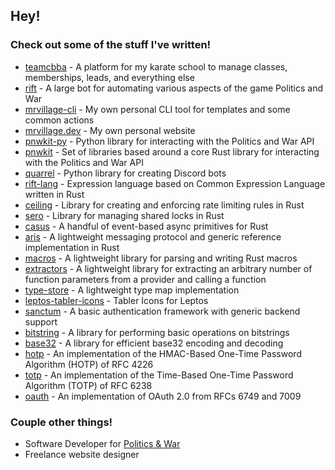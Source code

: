 ## Hey!

### Check out some of the stuff I've written!

- [teamcbba](https://teamcbba.v19.io) - A platform for my karate school to manage classes, memberships, leads, and everything else
- [rift](https://github.com/mrvillage/rift) - A large bot for automating various aspects of the game Politics and War
- [mrvillage-cli](https://github.com/mrvillage/mrvillage-cli) - My own personal CLI tool for templates and some common actions
- [mrvillage.dev](https://github.com/mrvillage/mrvillage.dev) - My own personal website
- [pnwkit-py](https://github.com/mrvillage/pnwkit-py) - Python library for interacting with the Politics and War API
- [pnwkit](https://github.com/mrvillage/pnwkit) - Set of libraries based around a core Rust library for interacting with the Politics and War API
- [quarrel](https://github.com/mrvillage/quarrel) - Python library for creating Discord bots
- [rift-lang](https://github.com/mrvillage/rift-lang) - Expression language based on Common Expression Language written in Rust
- [ceiling](https://github.com/mrvillage/ceiling) - Library for creating and enforcing rate limiting rules in Rust
- [sero](https://github.com/mrvillage/sero) - Library for managing shared locks in Rust
- [casus](https://github.com/mrvillage/casus) - A handful of event-based async primitives for Rust
- [aris](https://github.com/mrvillage/aris) - A lightweight messaging protocol and generic reference implementation in Rust
- [macros](https://github.com/mrvillage/macros) - A lightweight library for parsing and writing Rust macros
- [extractors](https://github.com/mrvillage/extractors) - A lightweight library for extracting an arbitrary number of function parameters from a provider and calling a function
- [type-store](https://github.com/mrvillage/type-store) - A lightweight type map implementation
- [leptos-tabler-icons](https://github.com/mrvillage/leptos-tabler-icons) - Tabler Icons for Leptos
- [sanctum](https://github.com/mrvillage/sanctum) - A basic authentication framework with generic backend support
- [bitstring](https://github.com/v19-io/bitstring) - A library for performing basic operations on bitstrings
- [base32](https://github.com/v19-io/base32) - A library for efficient base32 encoding and decoding
- [hotp](https://github.com/v19-io/hotp) - An implementation of the HMAC-Based One-Time Password Algorithm (HOTP) of RFC 4226
- [totp](https://github.com/v19-io/totp) - An implementation of the Time-Based One-Time Password Algorithm (TOTP) of RFC 6238
- [oauth](https://github.com/v19-io/oauth) - An implementation of OAuth 2.0 from RFCs 6749 and 7009

### Couple other things!

- Software Developer for [Politics & War](https://politicsandwar.com)
- Freelance website designer
